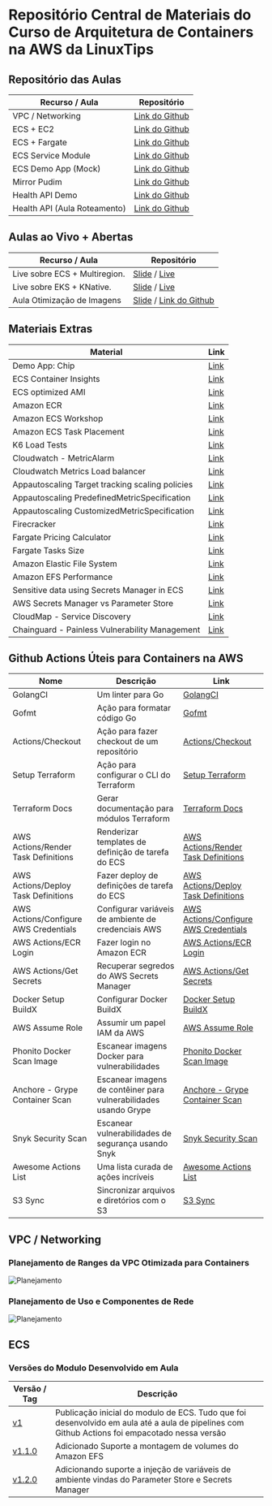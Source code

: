 # Repositório Central de Materiais do Curso de Arquitetura de Containers na AWS da LinuxTips 

## Repositório das Aulas 

| Recurso / Aula                | Repositório                                                                                   |
|-------------------------------|-----------------------------------------------------------------------------------------------|
| VPC / Networking              | [Link do Github](https://github.com/msfidelis/linuxtips-curso-containers-vpc)                 |
| ECS + EC2                     | [Link do Github](https://github.com/msfidelis/linuxtips-curso-containers-ecs-cluster)         |
| ECS + Fargate                 | [Link do Github](https://github.com/msfidelis/linuxtips-curso-containers-ecs-cluster-fargate) |
| ECS Service Module            | [Link do Github](https://github.com/msfidelis/linuxtips-curso-containers-ecs-service-module)  |
| ECS Demo App (Mock)           | [Link do Github](https://github.com/msfidelis/linuxtips-curso-containers-ecs-app)             |
| Mirror Pudim                  | [Link do Github](https://github.com/msfidelis/linuxtips-curso-containers-ecs-service-pudim)   |
| Health API Demo               | [Link do Github](https://github.com/msfidelis/linuxtips-curso-containers-ecs-health-api-lab)  |
| Health API (Aula Roteamento)   | [Link do Github](https://github.com/msfidelis/linuxtips-curso-containers-ecs-health-api-lab/tree/aula-roteamento)  |



## Aulas ao Vivo + Abertas

| Recurso / Aula                | Repositório                                                                                   |
|-------------------------------|-----------------------------------------------------------------------------------------------|
| Live sobre ECS + Multiregion. | [Slide](https://docs.google.com/presentation/d/1AcBY7BwSOC9d9ZLM3OeacSQnieorqQEBHS_6wDGA6Ck/edit?usp=sharing) / [Live](https://www.youtube.com/live/8TYCUK_Rj7c?si=j1ZUA0axpZSWLUGN)
| Live sobre EKS + KNative. | [Slide](https://docs.google.com/presentation/d/1xdrcIRiC43UxXF4CYkPm6BK1U40fOKT4nKw0A6Ck5dw/edit?usp=sharing) / [Live](https://youtu.be/90fOQLbPPvo?si=LMjrqvGABvnmd524)
| Aula Otimização de Imagens    | [Slide](https://docs.google.com/presentation/d/1hFEZEmsO8dMC1iEryyYjfli_HCRF8xHBszF2r_araH4/edit?usp=sharing) / [Link do Github](https://github.com/msfidelis/linuxtips-curso-containers-aws-otimizacao-de-imagens) |


## Materiais Extras 

| Material                                          | Link                                                                                                                                              |
|---------------------------------------------------|---------------------------------------------------------------------------------------------------------------------------------------------------|
| Demo App: Chip                                    | [Link](https://github.com/msfidelis/chip)                                                                                                         |
| ECS Container Insights                            | [Link](https://docs.aws.amazon.com/AmazonCloudWatch/latest/monitoring/ContainerInsights.html)                                                     |
| ECS optimized AMI                                 | [Link](https://docs.aws.amazon.com/systems-manager/latest/userguide/parameter-store-public-parameters-ecs.html)                                   |
| Amazon ECR                                        | [Link](https://aws.amazon.com/pt/ecr/)                                                                                                            |
| Amazon ECS Workshop                               | [Link](https://ecsworkshop.com/)                                                                                                                  |
| Amazon ECS Task Placement                         | [Link](https://docs.aws.amazon.com/AmazonECS/latest/developerguide/task-placement-strategies.html)                                                |
| K6 Load Tests                                     | [Link](https://grafana.com/docs/k6/latest/using-k6/http-requests/)                                                                                |
| Cloudwatch - MetricAlarm                          | [Link](https://docs.aws.amazon.com/AmazonCloudWatch/latest/APIReference/API_MetricAlarm.html)                                                     |
| Cloudwatch Metrics Load balancer                  | [Link](https://docs.aws.amazon.com/elasticloadbalancing/latest/application/load-balancer-cloudwatch-metrics.html#load-balancer-metrics-alb)       |
| Appautoscaling Target tracking scaling policies   | [Link](https://docs.aws.amazon.com/autoscaling/application/userguide/application-auto-scaling-target-tracking.html)                               |
| Appautoscaling PredefinedMetricSpecification      | [Link](https://docs.aws.amazon.com/autoscaling/application/APIReference/API_PredefinedMetricSpecification.html)                                   |
| Appautoscaling CustomizedMetricSpecification      | [Link](https://docs.aws.amazon.com/autoscaling/ec2/APIReference/API_CustomizedMetricSpecification.html)                                           |
| Firecracker                                       | [Link](https://firecracker-microvm.github.io/)                                                                                                    | 
| Fargate Pricing Calculator                        | [Link](https://cloudtempo.dev/fargate-pricing-calculator)                                                                                         |
| Fargate Tasks Size                                | [Link](https://docs.aws.amazon.com/AmazonECS/latest/developerguide/fargate-tasks-services.html#fargate-tasks-size)                                | 
| Amazon Elastic File System                        | [Link](https://aws.amazon.com/pt/efs/)                                                                                                            | 
| Amazon EFS Performance                            | [Link](https://docs.aws.amazon.com/efs/latest/ug/performance.html)                                                                                | 
| Sensitive data using Secrets Manager in ECS       | [Link](https://docs.aws.amazon.com/AmazonECS/latest/developerguide/specifying-sensitive-data-tutorial.html)                                       | 
| AWS Secrets Manager vs Parameter Store            | [Link](https://tutorialsdojo.com/aws-secrets-manager-vs-systems-manager-parameter-store/)                                                         |
| CloudMap - Service Discovery                      | [Link](https://aws.amazon.com/pt/cloud-map/)                                                                                                      |
| Chainguard - Painless Vulnerability Management    | [Link](https://courses.chainguard.dev/vulnerability-management-certification)                                                                     |



## Github Actions Úteis para Containers na AWS

| Nome                                    | Descrição                                                      | Link                                                                                  |
|-----------------------------------------|----------------------------------------------------------------|---------------------------------------------------------------------------------------|
| GolangCI                                | Um linter para Go                                              | [GolangCI](https://github.com/golangci/golangci-lint)                                 |
| Gofmt                                   | Ação para formatar código Go                                   | [Gofmt](https://github.com/Jerome1337/gofmt-action)                                   |
| Actions/Checkout                        | Ação para fazer checkout de um repositório                     | [Actions/Checkout](https://github.com/actions/checkout)                               |
| Setup Terraform                         | Ação para configurar o CLI do Terraform                        | [Setup Terraform](https://github.com/hashicorp/setup-terraform)                       |
| Terraform Docs                          | Gerar documentação para módulos Terraform                      | [Terraform Docs](https://github.com/Dirrk/terraform-docs)                             |
| AWS Actions/Render Task Definitions     | Renderizar templates de definição de tarefa do ECS             | [AWS Actions/Render Task Definitions](https://github.com/aws-actions/amazon-ecs-render-task-definition) |
| AWS Actions/Deploy Task Definitions     | Fazer deploy de definições de tarefa do ECS                    | [AWS Actions/Deploy Task Definitions](https://github.com/aws-actions/amazon-ecs-deploy-task-definition) |
| AWS Actions/Configure AWS Credentials   | Configurar variáveis de ambiente de credenciais AWS            | [AWS Actions/Configure AWS Credentials](https://github.com/aws-actions/configure-aws-credentials) |
| AWS Actions/ECR Login                   | Fazer login no Amazon ECR                                      | [AWS Actions/ECR Login](https://github.com/aws-actions/amazon-ecr-login)              |
| AWS Actions/Get Secrets                 | Recuperar segredos do AWS Secrets Manager                      | [AWS Actions/Get Secrets](https://github.com/aws-actions/aws-secretsmanager-get-secrets) |
| Docker Setup BuildX                     | Configurar Docker BuildX                                       | [Docker Setup BuildX](https://github.com/docker/setup-buildx-action)                 |
| AWS Assume Role                         | Assumir um papel IAM da AWS                                    | [AWS Assume Role](https://github.com/nordcloud/aws-assume-role/)                      |
| Phonito Docker Scan Image               | Escanear imagens Docker para vulnerabilidades                  | [Phonito Docker Scan Image](https://github.com/phonito/phonito-scanner-action)        |
| Anchore - Grype Container Scan          | Escanear imagens de contêiner para vulnerabilidades usando Grype| [Anchore - Grype Container Scan](https://github.com/anchore/scan-action)              |
| Snyk Security Scan                      | Escanear vulnerabilidades de segurança usando Snyk             | [Snyk Security Scan](https://github.com/snyk/actions)                                 |
| Awesome Actions List                    | Uma lista curada de ações incríveis                            | [Awesome Actions List](https://github.com/sdras/awesome-actions)                      |
| S3 Sync                                 | Sincronizar arquivos e diretórios com o S3                     | [S3 Sync](https://github.com/jakejarvis/s3-sync-action)                               |


## VPC / Networking

### Planejamento de Ranges da VPC Otimizada para Containers 

![Planejamento](./extras/vpc-planejamento.png)

### Planejamento de Uso e Componentes de Rede

![Planejamento](./extras/vpc-uso.png)

## ECS 

### Versões do Modulo Desenvolvido em Aula

| Versão / Tag |  Descrição                                                                                                                                                                                                                                 |
|--------------|--------------------------------------------------------------------------------------------------------------------------------------------------------------------------------------------------------------------------------------------|
| [v1](https://github.com/msfidelis/linuxtips-curso-containers-ecs-service-module/tree/v1)              | Publicação inicial do modulo de ECS. Tudo que foi desenvolvido em aula até a aula de pipelines com Github Actions foi empacotado nessa versão     |
| [v1.1.0](https://github.com/msfidelis/linuxtips-curso-containers-ecs-service-module/tree/v1.1.0)      | Adicionado Suporte a montagem de volumes do Amazon EFS                                                                                            |
| [v1.2.0](https://github.com/msfidelis/linuxtips-curso-containers-ecs-service-module/tree/v1.2.0)      | Adicionando suporte a injeção de variáveis de ambiente vindas do Parameter Store e Secrets Manager                                                |
